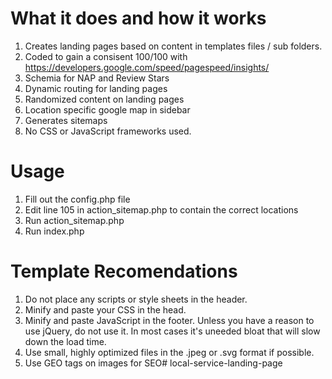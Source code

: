 # What it does and how it works

1. Creates landing pages based on content in templates files / sub folders. 
2. Coded to gain a consisent 100/100 with https://developers.google.com/speed/pagespeed/insights/
3. Schemia for NAP and Review Stars
4. Dynamic routing for landing pages
5. Randomized content on landing pages
7. Location specific google map in sidebar
8. Generates sitemaps
9. No CSS or JavaScript frameworks used.

# Usage 

1. Fill out the config.php file
2. Edit line 105 in action_sitemap.php to contain the correct locations
3. Run action_sitemap.php
5. Run index.php

# Template Recomendations

1. Do not place any scripts or style sheets in the header.
2. Minify and paste your CSS in the head. 
3. Minify and paste JavaScript in the footer. Unless you have a reason to use jQuery, do not use it. In most cases it's uneeded bloat that will slow down the load time.
4. Use small, highly optimized files in the .jpeg or .svg format if possible.
5. Use GEO tags on images for SEO# local-service-landing-page

